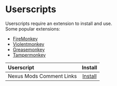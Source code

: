 # Userscripts

Userscripts require an extension to install and use.  
Some popular extensions:

* [FireMonkey](https://addons.mozilla.org/en-US/firefox/addon/firemonkey/)  
* [Violentmonkey](https://violentmonkey.github.io/get-it/)  
* [Greasemonkey](https://addons.mozilla.org/firefox/addon/greasemonkey/)  
* [Tampermonkey](https://www.tampermonkey.net/)  

| Userscript | Install |
|:-----------|:-------:|
| Nexus Mods Comment Links | [Install][NMCL] |

[NMCL]: https://raw.githubusercontent.com/wxMichael/userscripts/master/scripts/NexusModsCommentLinks.user.js
